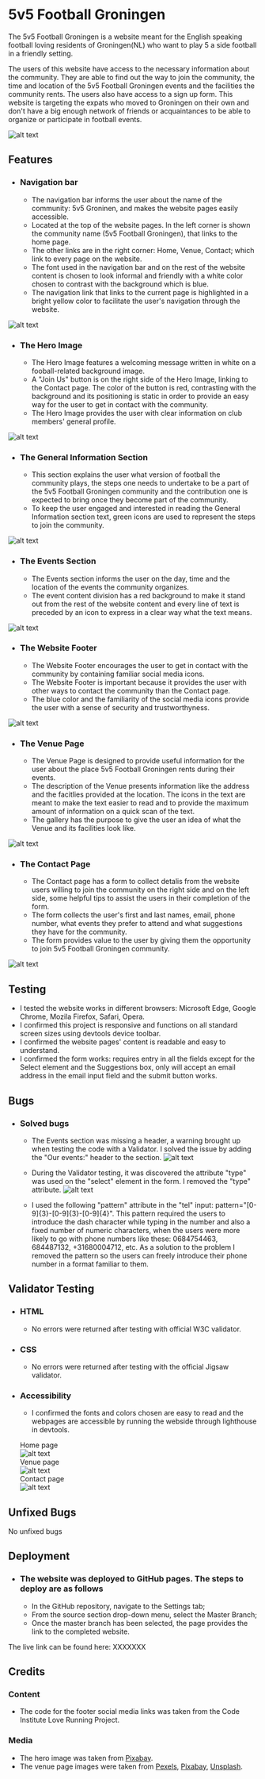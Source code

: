 # 5v5 Football Groningen

The 5v5 Football Groningen is a website meant for the English speaking football loving residents of Groningen(NL) who want to play 5 a side football in a friendly setting.

The users of this website have access to the necessary information about the community. They are able to find out the way to join the community, the time and location of the 
5v5 Football Groningen events and the facilities the community rents. The users also have access to a sign up form. This website is targeting the expats who moved to Groningen on 
their own and don't have a big enough network of friends or acquaintances to be able to organize or participate in football events. 

![alt text](./assets/images/AmIResponsive.jpg)


## Features

- ### Navigation bar
    - The navigation bar informs the user about the name of the community: 5v5 Groninen, and makes the website pages easily accessible. 
    - Located at the top of the website pages. In the left corner is shown the community name (5v5 Football Groningen), that links to the home page.
    - The other links are in the right corner: Home, Venue, Contact; which link to every page on the website.
    - The font used in the navigation bar and on the rest of the website content is chosen to look informal and friendly with a white color chosen to contrast with the background which is blue.
    - The navigation link that links to the current page is highlighted in a bright yellow color to facilitate the user's navigation through the website. 

![alt text](./assets/images/NavBar.jpg)

- ### The Hero Image
    - The Hero Image features a welcoming message written in white on a fooball-related background image.
    - A "Join Us" button is on the right side of the Hero Image, linking to the Contact page. The color of the button is red, contrasting with the background and its positioning is static in order to provide an easy way for the user to get in contact with the community.
    - The Hero Image provides the user with clear information on club members' general profile.

![alt text](./assets/images/HeroImage.jpg)

- ### The General Information Section
    - This section explains the user what version of football the community plays, the steps one needs to undertake to be a part of the 5v5 Football Groningen community and the contribution one is expected to bring once they become part of the community.
    - To keep the user engaged and interested in reading the General Information  section text, green icons are used to represent the steps to join the community.

![alt text](./assets/images/generalInfo.jpg)

- ### The Events Section
    - The Events section informs the user on the day, time and the location of the events the community organizes.
    - The event content division has a red background to make it stand out from the rest of the website content and every line of text is preceded by an icon to express in a clear way what the text means.

![alt text](./assets/images/Events.jpg)

- ### The Website Footer
    - The Website Footer encourages the user to get in contact with the community by containing familiar social media icons.
    - The Website Footer is important because it provides the user with other ways to contact the community than the Contact page. 
    - The blue color and the familiarity of the social media icons provide the user with a sense of security and trustworthyness.

![alt text](./assets/images/footer.jpg)

- ### The Venue Page
    - The Venue Page is designed to provide useful information for the user about the place 5v5 Football Groningen rents during their events.
    - The description of the Venue presents information like the address and the facitlies provided at the location. The icons in the text are meant to make the text easier to read and to provide the maximum amount of information on a quick scan of the text.
    - The gallery has the purpose to give the user an idea of what the Venue and its facilities look like. 

![alt text](./assets/images/venuePage.jpg)

- ### The Contact Page
    - The Contact page has a form to collect detalis from the website users willing to join the community on the right side and on the left side, some helpful tips to assist the users in their completion of the form.
    - The form collects the user's first and last names, email, phone number, what events they prefer to attend and what suggestions they have for the community.
    - The form provides value to the user by giving them the opportunity to join 5v5 Football Groningen community.  

![alt text](./assets/images/contactPage.jpg)


## Testing
- I tested the website works in different browsers: Microsoft Edge, Google Chrome, Mozila Firefox, Safari, Opera.
- I confirmed this project is responsive and functions on all standard screen sizes using devtools device toolbar.
- I confirmed the website pages' content is readable and easy to understand.
- I confirmed the form works: requires entry in all the fields except for the Select element and the Suggestions box, only will accept an email address in the email input field and the submit button works.

## Bugs
- ### Solved bugs
    - The Events section was missing a header, a warning brought up when testing the code with a Validator. I solved the issue by adding the "Our events:" header to the section.
    ![alt text](./assets/images/ourEvents.jpg)

    - During the Validator testing, it was discovered the attribute "type" was used on the "select" element in the form. I removed the "type" attribute.
    ![alt text](./assets/images/selectType.jpg)

    - I used the following "pattern" attribute in the "tel" input:  pattern="[0-9]{3}-[0-9]{3}-[0-9]{4}". This pattern required the users to introduce the dash character while typing in the number and also a fixed number of numeric characters, when the users were more likely to go with phone numbers like these: 0684754463, 684487132, +31680004712, etc. As a solution to the problem I removed the pattern so the users can freely introduce their phone number in a format familiar to them.

## Validator Testing
- ### HTML
    - No errors were returned after testing with official W3C validator.
- ### CSS 
    - No errors were returned after testing with the official Jigsaw validator.
- ### Accessibility
    - I confirmed the fonts and colors chosen are easy to read and the webpages are accessible by running the webside through lighthouse in devtools.

    Home page  
    ![alt text](./assets/images/homeValidator.jpg)  
    Venue page  
    ![alt text](./assets/images/venueValidator.jpg)  
    Contact page  
    ![alt text](./assets/images/contactValidator.jpg)  

## Unfixed Bugs

No unfixed bugs

## Deployment
- ### The website was deployed to GitHub pages. The steps to deploy are as follows
    - In the GitHub repository, navigate to the Settings tab;
    - From the source section drop-down menu, select the Master Branch;
    - Once the master branch has been selected, the page provides the link to the completed website.

The live link can be found here: XXXXXXX

## Credits

### Content
- The code for the footer social media links was taken from the Code Institute Love Running Project.

### Media
- The hero image was taken from [Pixabay](https://pixabay.com/).
- The venue page images were taken from [Pexels](https://www.pexels.com/), [Pixabay](https://pixabay.com/), [Unsplash](https://unsplash.com/).



